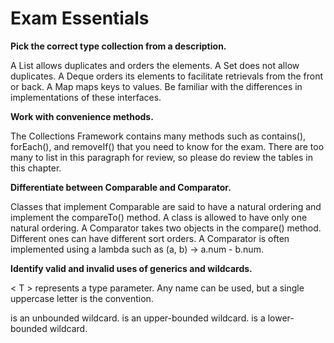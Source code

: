 # Exam Essentials

**Pick the correct type collection from a description.**

A List allows duplicates and orders the elements. A Set does not allow duplicates. A Deque orders its elements to
facilitate retrievals from the front or back. A Map maps keys to values. Be familiar with the differences in
implementations of these interfaces.

**Work with convenience methods.**

The Collections Framework contains many methods such as contains(), forEach(), and removeIf() that you need to know for
the exam. There are too many to list in this paragraph for review, so please do review the tables in this chapter.

**Differentiate between Comparable and Comparator.**

Classes that implement Comparable are said to have a natural ordering and implement the compareTo() method. A class is
allowed to have only one natural ordering. A Comparator takes two objects in the compare() method. Different ones can
have different sort orders. A Comparator is often implemented using a lambda such as (a, b) -> a.num - b.num.

**Identify valid and invalid uses of generics and wildcards.**

< T > represents a type parameter. Any name can be used, but a single uppercase letter is the convention. 
<?> is an unbounded wildcard.<? extends X> is an upper-bounded wildcard. <? super X> is a lower-bounded wildcard.